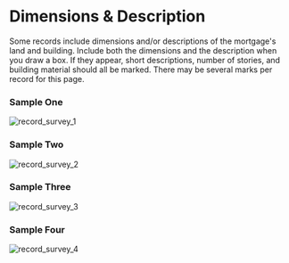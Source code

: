 # Dimensions & Description
<p>Some records include dimensions and/or descriptions of the mortgage's land and building. Include both the dimensions and the description when you draw a box. If they appear, short descriptions, number of stories, and building material should all be marked. There may be several marks per record for this page.</p>
<div id="accordion-help-modal">
  <h3>Sample One</h3>
  <div class="modal-field-guide" >
    <img src="/images/m_survey_1.png" alt="record_survey_1">
  </div>
  <h3>Sample Two</h3>
  <div class="modal-field-guide" >
    <img src="/images/m_survey_2.png" alt="record_survey_2">
  </div>
  <h3>Sample Three</h3>
  <div class="modal-field-guide" >
    <img src="/images/m_survey_3.png" alt="record_survey_3">
  </div>
  <h3>Sample Four</h3>
  <div class="modal-field-guide" >
    <img src="/images/m_survey_4.png" alt="record_survey_4">
  </div>
</div>

